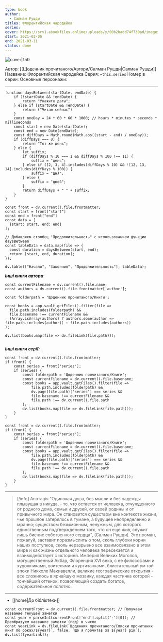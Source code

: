 ```yaml
---
type: book
author:
  - Салман Рушди
titles: Флорентийская чародейка
series: 
cover: https://srv1.abookfiles.online/uploads/y/00b2badd74f730ad/images2/6dd856b802b19f26.jpg
start: 2021-03-06
end: 2021-03-11
status: done
---
```

![cover|150](Салман%20Рушди%20-%20Флорентийская%20чародейка.jpg)

Автор: [[Щоденник прочитаного/Автори/Салман Рушди|Салман Рушди]]
Название: Флорентийская чародейка
Серия:  `=this.series`
Номер в серии:
Основные персонажи:

---
```dataviewjs
function daysBetween(startDate, endDate) {
	if (!startDate && !endDate) { 
		return "Укажите даты"; 
	} else if (startDate && !endDate) {
		return ("Читаю сейчас")
	}
	const oneDay = 24 * 60 * 60 * 1000; // hours * minutes * seconds * milliseconds
	const start = new Date(startDate);
	const end = new Date(endDate);
	const diffDays = Math.round(Math.abs((start - end) / oneDay));
	if (diffDays === 0) {
		return "Тот же день";   
	} else {
		let suffix;     
	    if (diffDays % 10 === 1 && diffDays % 100 !== 11) {
		    suffix = "день";     
	    } else if ([2, 3, 4].includes(diffDays % 10) && ![12, 13, 14].includes(diffDays % 100)) {
			suffix = "дня";     
		} else {       
			suffix = "дней";     
		}          
		return diffDays + " " + suffix;   
	} 
}  

const front = dv.current().file.frontmatter;
const start = front["start"]
const end = front["end"]
const data = [
  {start: start, end: end}
];

// Добавляем столбец "Продолжительность" с использованием функции daysBetween
const tableData = data.map(file => {
  const duration = daysBetween(start, end);
  return [start, end, duration];
});

dv.table(["Начало", "Закончил", "Продолжительность"], tableData);
```
***Інші книги автора***:
```dataviewjs
const currentFilename = dv.current().file.name;
const authors = dv.current().file.frontmatter['author'];

const folderpath = 'Щоденник прочитаного/Книги';

const books = app.vault.getFiles().filter(file =>
  file.path.includes(folderpath) &&
  file.basename !== currentFilename &&
  (Array.isArray(authors) ? authors.some(author => file.path.includes(author)) : file.path.includes(authors))
);

dv.list(books.map(file => dv.fileLink(file.path)));


```
***Інші книги серії:***
```dataviewjs
const front = dv.current().file.frontmatter;
if (front) {
	const series = front['series'];
	if (series) {
		const folderpath = 'Щоденник прочитаного/Книги';
		const currentFilename = dv.current().file.basename;
		const books = app.vault.getFiles().filter(file =>  
			file.path.includes(folderpath) && 
			dv.page(file.path)['series'] === series && 
			file.basename !== currentFilename &&
			file.path !== dv.current().file.path 
		);
		dv.list(books.map(file => dv.fileLink(file.path)));
	}
}

```

```dataviewjs
const front = dv.current().file.frontmatter;
if (front) {
	const series = front['series'];
	if (series) {
		const folderpath = 'Щоденник прочитаного/Книги';
		const currentFilename = dv.current().file.basename;
		const books = app.vault.getFiles().filter(file =>  
			file.path.includes(folderpath) && 
			dv.page(file.path)['series'] === series && 
			file.basename !== currentFilename &&
			file.path !== dv.current().file.path 
		);
		dv.list(books.map(file => dv.fileLink(file.path)));
	}
}

```

---
>[!info] Анотація
>"Одинокая душа, без мысли и без надежды плывущая в никуда, - то, что остается от человека, отчужденного от родного дома, семьи и друзей, от своей родины и от привычного мира. Он становится существом вне контекста жизни, чье прошлое затерялось в тумане, а будущее неопределенно и мрачно; существом безымянным, ненужным, для которого единственным подтверждением того, что он еще жив, служит лишь биение собственного сердца", (Салман Рушди).
Этот роман, пожалуй, заставит поразмыслить о том, сколь глубоки корни наших поступков, сколь неразрывно все взаимосвязано в этом мире и как жизнь отдельного человека пересекается и взаимодействует с историей.
Империя Великих Моголов, могущественный Акбар, Флоренция XVI века, с ее философами и художниками, воителями и куртизанками, блистательный ум той эпохи Никколо Макиавелли, великие географические открытия - все сложилось в ярчайшую мозаику, каждая частичка которой - тончайший оттенок, позволяющий создать богатое, содержательное полотно.

___
- [[home|До бібліотеки]]
```dataviewjs
const currentFront = dv.current().file.frontmatter; // Получаем название текущей заметки
const year = parseInt(currentFront['end'].split('-')[0]); // Преобразуем название заметки (год) в число
const yearLink = dv.fileLink(`Щоденник прочитаного/Списки прочитаних книг по роках/${year}`, false, `Що я прочитав за ${year} рік`);
dv.list([yearLink]);
```
